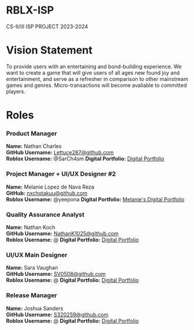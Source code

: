 # RBLX-ISP
CS-II/III ISP PROJECT 2023-2024

# Vision Statement
To provide users with an entertaining and bond-building experience. We want to create a game that will give users of all ages new found joy and entertainment, and serve as a refresher in comparison to other mainstream games and genres. Micro-transactions will become avaliable to committed players.

# Roles

### **Product Manager**
**Name:** Nathan Charles \
**GitHub Username:** Lettuce287@github.com \
**Roblox Username:** @SarCh4sm
**Digital Portfolio:** [Digital Portfolio](https://www.codermerlin.academy/users/nathan-charles/Digital%20Portfolio/index.html) 


### **Project Manager + UI/UX Designer #2**
**Name:** Melanie Lopez de Nava Reza \
**GitHub:** nxchotakuu@github.com \
**Roblox Username:** @yeepona
**Digital Portfolio:** [Melanie's Digital Portfolio](https://www.codermerlin.academy/users/melanie-lopez-de-nava-reza/Digital%20Portfolio/index.html)

### **Quality Assurance Analyst**
**Name:** Nathan Koch\
**GitHub Username:** NathanK1025@github.com \
**Roblox Username:** @
**Digital Portfolio:** [Digital Portfolio](https://www.codermerlin.academy/users/nathan-koch/Digital%20Portfolio/index.html)

### **UI/UX Main Designer**
**Name:** Sara Vaughan \
**GitHub Username:** SV0508@github.com \
**Roblox Username:** @
**Digital Portfolio:** [Digital Portfolio](https://www.codermerlin.academy/users/sara-vaughan/Digital%20Portfolio/index.html)

### **Release Manager**
**Name:** Joshua Sanders \
**GitHub Username:** S320259@github.com \
**Roblox Username:** @
**Digital Portfolio:** [Digital Portfolio]()

